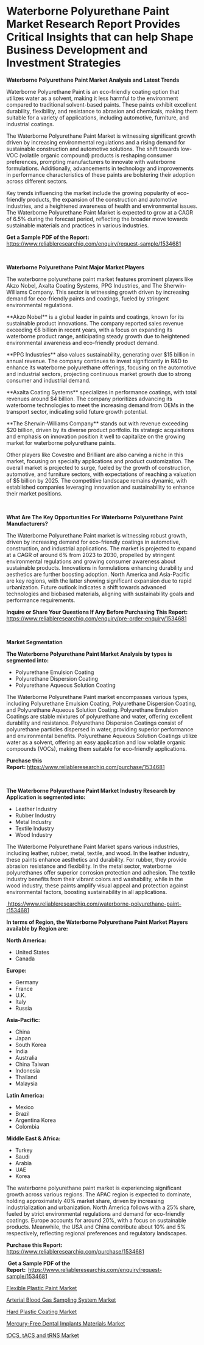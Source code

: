 <p><h1>Waterborne Polyurethane Paint Market Research Report Provides Critical Insights that can help Shape Business Development and Investment Strategies</h1></p><p><strong>Waterborne Polyurethane Paint Market Analysis and Latest Trends</strong></p>
<p><p>Waterborne Polyurethane Paint is an eco-friendly coating option that utilizes water as a solvent, making it less harmful to the environment compared to traditional solvent-based paints. These paints exhibit excellent durability, flexibility, and resistance to abrasion and chemicals, making them suitable for a variety of applications, including automotive, furniture, and industrial coatings.</p><p>The Waterborne Polyurethane Paint Market is witnessing significant growth driven by increasing environmental regulations and a rising demand for sustainable construction and automotive solutions. The shift towards low-VOC (volatile organic compound) products is reshaping consumer preferences, prompting manufacturers to innovate with waterborne formulations. Additionally, advancements in technology and improvements in performance characteristics of these paints are bolstering their adoption across different sectors.</p><p>Key trends influencing the market include the growing popularity of eco-friendly products, the expansion of the construction and automotive industries, and a heightened awareness of health and environmental issues. The Waterborne Polyurethane Paint Market is expected to grow at a CAGR of 6.5% during the forecast period, reflecting the broader move towards sustainable materials and practices in various industries.</p></p>
<p><strong>Get a Sample PDF of the Report:&nbsp;</strong> <a href="https://www.reliableresearchiq.com/enquiry/request-sample/1534681?utm_campaign=103&utm_medium=2&utm_source=Github&utm_content=ia&utm_term=09112024&utm_id=waterborne-polyurethane-paint">https://www.reliableresearchiq.com/enquiry/request-sample/1534681</a></p>
<p>&nbsp;</p>
<p><strong>Waterborne Polyurethane Paint Major Market Players</strong></p>
<p><p>The waterborne polyurethane paint market features prominent players like Akzo Nobel, Axalta Coating Systems, PPG Industries, and The Sherwin-Williams Company. This sector is witnessing growth driven by increasing demand for eco-friendly paints and coatings, fueled by stringent environmental regulations.</p><p>**Akzo Nobel** is a global leader in paints and coatings, known for its sustainable product innovations. The company reported sales revenue exceeding €8 billion in recent years, with a focus on expanding its waterborne product range, anticipating steady growth due to heightened environmental awareness and eco-friendly product demand.</p><p>**PPG Industries** also values sustainability, generating over $15 billion in annual revenue. The company continues to invest significantly in R&D to enhance its waterborne polyurethane offerings, focusing on the automotive and industrial sectors, projecting continuous market growth due to strong consumer and industrial demand.</p><p>**Axalta Coating Systems** specializes in performance coatings, with total revenues around $4 billion. The company prioritizes advancing its waterborne technologies to meet the increasing demand from OEMs in the transport sector, indicating solid future growth potential.</p><p>**The Sherwin-Williams Company** stands out with revenue exceeding $20 billion, driven by its diverse product portfolio. Its strategic acquisitions and emphasis on innovation position it well to capitalize on the growing market for waterborne polyurethane paints.</p><p>Other players like Covestro and Brilliant are also carving a niche in this market, focusing on specialty applications and product customization. The overall market is projected to surge, fueled by the growth of construction, automotive, and furniture sectors, with expectations of reaching a valuation of $5 billion by 2025. The competitive landscape remains dynamic, with established companies leveraging innovation and sustainability to enhance their market positions.</p></p>
<p>&nbsp;</p>
<p><strong>What Are The Key Opportunities For Waterborne Polyurethane Paint Manufacturers?</strong></p>
<p><p>The Waterborne Polyurethane Paint market is witnessing robust growth, driven by increasing demand for eco-friendly coatings in automotive, construction, and industrial applications. The market is projected to expand at a CAGR of around 6% from 2023 to 2030, propelled by stringent environmental regulations and growing consumer awareness about sustainable products. Innovations in formulations enhancing durability and aesthetics are further boosting adoption. North America and Asia-Pacific are key regions, with the latter showing significant expansion due to rapid urbanization. Future outlook indicates a shift towards advanced technologies and biobased materials, aligning with sustainability goals and performance requirements.</p></p>
<p><strong>Inquire or Share Your Questions If Any Before Purchasing This Report:</strong> <a href="https://www.reliableresearchiq.com/enquiry/pre-order-enquiry/1534681?utm_campaign=103&utm_medium=2&utm_source=Github&utm_content=ia&utm_term=09112024&utm_id=waterborne-polyurethane-paint">https://www.reliableresearchiq.com/enquiry/pre-order-enquiry/1534681</a></p>
<p>&nbsp;</p>
<p><strong>Market Segmentation</strong></p>
<p><strong>The Waterborne Polyurethane Paint Market Analysis by types is segmented into:</strong></p>
<p><ul><li>Polyurethane Emulsion Coating</li><li>Polyurethane Dispersion Coating</li><li>Polyurethane Aqueous Solution Coating</li></ul></p>
<p><p>The Waterborne Polyurethane Paint market encompasses various types, including Polyurethane Emulsion Coating, Polyurethane Dispersion Coating, and Polyurethane Aqueous Solution Coating. Polyurethane Emulsion Coatings are stable mixtures of polyurethane and water, offering excellent durability and resistance. Polyurethane Dispersion Coatings consist of polyurethane particles dispersed in water, providing superior performance and environmental benefits. Polyurethane Aqueous Solution Coatings utilize water as a solvent, offering an easy application and low volatile organic compounds (VOCs), making them suitable for eco-friendly applications.</p></p>
<p><strong>Purchase this Report:&nbsp;</strong><a href="https://www.reliableresearchiq.com/purchase/1534681?utm_campaign=103&utm_medium=2&utm_source=Github&utm_content=ia&utm_term=09112024&utm_id=waterborne-polyurethane-paint">https://www.reliableresearchiq.com/purchase/1534681</a></p>
<p>&nbsp;</p>
<p><strong>The Waterborne Polyurethane Paint Market Industry Research by Application is segmented into:</strong></p>
<p><ul><li>Leather Industry</li><li>Rubber Industry</li><li>Metal Industry</li><li>Textile Industry</li><li>Wood Industry</li></ul></p>
<p><p>The Waterborne Polyurethane Paint Market spans various industries, including leather, rubber, metal, textile, and wood. In the leather industry, these paints enhance aesthetics and durability. For rubber, they provide abrasion resistance and flexibility. In the metal sector, waterborne polyurethanes offer superior corrosion protection and adhesion. The textile industry benefits from their vibrant colors and washability, while in the wood industry, these paints amplify visual appeal and protection against environmental factors, boosting sustainability in all applications.</p></p>
<p><a href="https://www.reliableresearchiq.com/waterborne-polyurethane-paint-r1534681?utm_campaign=103&utm_medium=2&utm_source=Github&utm_content=ia&utm_term=09112024&utm_id=waterborne-polyurethane-paint">&nbsp;https://www.reliableresearchiq.com/waterborne-polyurethane-paint-r1534681</a></p>
<p><strong>In terms of Region, the Waterborne Polyurethane Paint Market Players available by Region are:</strong></p>
<p>
    <p> <strong> North America: </strong>
        <ul>
            <li>United States</li>
            <li>Canada</li>
        </ul>
        </p> 
    <p> <strong> Europe: </strong>
        <ul>
            <li>Germany</li>
            <li>France</li>
            <li>U.K.</li>
            <li>Italy</li>
            <li>Russia</li>
        </ul>
        </p> 
    <p> <strong> Asia-Pacific: </strong>
        <ul>
            <li>China</li>
            <li>Japan</li>
            <li>South Korea</li>
            <li>India</li>
            <li>Australia</li>
            <li>China Taiwan</li>
            <li>Indonesia</li>
            <li>Thailand</li>
            <li>Malaysia</li>
        </ul>
        </p> 
    <p> <strong> Latin America: </strong>
        <ul>
            <li>Mexico</li>
            <li>Brazil</li>
            <li>Argentina Korea</li>
            <li>Colombia</li>
        </ul>
        </p> 
    <p> <strong> Middle East & Africa: </strong>
        <ul>
            <li>Turkey</li>
            <li>Saudi</li>
            <li>Arabia</li>
            <li>UAE</li>
            <li>Korea</li>
        </ul>
    </p>
    </p>
<p><p>The waterborne polyurethane paint market is experiencing significant growth across various regions. The APAC region is expected to dominate, holding approximately 40% market share, driven by increasing industrialization and urbanization. North America follows with a 25% share, fueled by strict environmental regulations and demand for eco-friendly coatings. Europe accounts for around 20%, with a focus on sustainable products. Meanwhile, the USA and China contribute about 10% and 5% respectively, reflecting regional preferences and regulatory landscapes.</p></p>
<p><strong>Purchase this Report: </strong><a href="https://www.reliableresearchiq.com/purchase/1534681?utm_campaign=103&utm_medium=2&utm_source=Github&utm_content=ia&utm_term=09112024&utm_id=waterborne-polyurethane-paint">https://www.reliableresearchiq.com/purchase/1534681</a></p>
<p>&nbsp;<strong>Get a Sample PDF of the Report:&nbsp;&nbsp;</strong><a href="https://www.reliableresearchiq.com/enquiry/request-sample/1534681?utm_campaign=103&utm_medium=2&utm_source=Github&utm_content=ia&utm_term=09112024&utm_id=waterborne-polyurethane-paint">https://www.reliableresearchiq.com/enquiry/request-sample/1534681</a></p>
<p><strong></strong></p>
<p><p><a href="https://github.com/hentonwytandusyl0/Market-Research-Report-List-1/blob/main/flexible-plastic-paint-market.md?utm_campaign=103&utm_medium=2&utm_source=Github&utm_content=ia&utm_term=09112024&utm_id=waterborne-polyurethane-paint">Flexible Plastic Paint Market</a></p><p><a href="https://issuu.com/reportprime-2/docs/arterial-blood-gas-sampling-system-_ae62fa3be014b6?utm_campaign=103&utm_medium=2&utm_source=Github&utm_content=ia&utm_term=09112024&utm_id=waterborne-polyurethane-paint">Arterial Blood Gas Sampling System Market</a></p><p><a href="https://github.com/fratgqppizur/Market-Research-Report-List-1/blob/main/hard-plastic-coating-market.md?utm_campaign=103&utm_medium=2&utm_source=Github&utm_content=ia&utm_term=09112024&utm_id=waterborne-polyurethane-paint">Hard Plastic Coating Market</a></p><p><a href="https://issuu.com/reportprime-2/docs/mercury-free-dental-implants-materi_98f4bfcdb2c48e?utm_campaign=103&utm_medium=2&utm_source=Github&utm_content=ia&utm_term=09112024&utm_id=waterborne-polyurethane-paint">Mercury-Free Dental Implants Materials Market</a></p><p><a href="https://issuu.com/reportprime-2/docs/tdcs-tacs-and-trns-market-size-2030_a51b17b8c24ea5?utm_campaign=103&utm_medium=2&utm_source=Github&utm_content=ia&utm_term=09112024&utm_id=waterborne-polyurethane-paint">tDCS, tACS and tRNS Market</a></p></p>